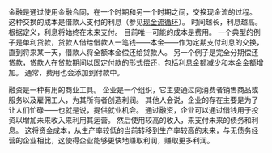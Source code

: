 金融是通过使用金融合同，在一个时期和另一个时期之间，交换现金流的过程。
这种交换的成本是借款人支付的利息（参见[现金流循环]()）。
时间越长，利息越高。
根据定义，利息将始终在未来支付。
目前唯一可能的成本是费用。
一个典型的例子是单利贷款，贷款人借给借款人一笔钱——本金——作为定期支付利息的交换，直到将来某一天，借款人将全额本金偿还给贷款人。
另一个例子是完全分期偿还贷款，贷款人在贷款期间以固定付款的形式偿还，包括利息金额减少和本金金额增加。
通常，费用也会添加到付款中。

融资是一种有用的商业工具。
企业是一个组织，它主要通过向消费者销售商品或服务以及雇佣工人，为其所有者创造利润。
其他人会说，企业的存在主要是为了让人们忙碌——也就是说，提供就业机会。
通过融资，企业可以通过借钱用于投资以增加未来收入来利用其运营。
然后使用较高的收入，来支付未来的债务和利息。
这将资金成本，从生产率较低的当前转移到生产率较高的未来，与无债务经营的企业相比，这使得企业能够更快地赚取利润，赚取更多利润。